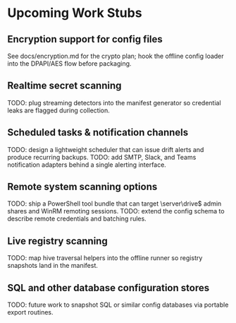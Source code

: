 # Upcoming Work Stubs

## Encryption support for config files
See docs/encryption.md for the crypto plan; hook the offline config loader into the DPAPI/AES flow before packaging.

## Realtime secret scanning
TODO: plug streaming detectors into the manifest generator so credential leaks are flagged during collection.

## Scheduled tasks & notification channels
TODO: design a lightweight scheduler that can issue drift alerts and produce recurring backups.
TODO: add SMTP, Slack, and Teams notification adapters behind a single alerting interface.

## Remote system scanning options
TODO: ship a PowerShell tool bundle that can target \\server\drive$ admin shares and WinRM remoting sessions.
TODO: extend the config schema to describe remote credentials and batching rules.

## Live registry scanning
TODO: map hive traversal helpers into the offline runner so registry snapshots land in the manifest.

## SQL and other database configuration stores
TODO: future work to snapshot SQL or similar config databases via portable export routines.
